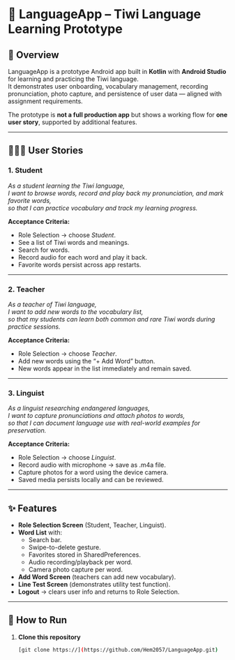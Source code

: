 # 📱 LanguageApp – Tiwi Language Learning Prototype

## 📖 Overview
LanguageApp is a prototype Android app built in **Kotlin** with **Android Studio** for learning and practicing the Tiwi language.  
It demonstrates user onboarding, vocabulary management, recording pronunciation, photo capture, and persistence of user data — aligned with assignment requirements.

The prototype is **not a full production app** but shows a working flow for **one user story**, supported by additional features.

---

## 🧑‍🤝‍🧑 User Stories

### 1. Student
*As a student learning the Tiwi language,  
I want to browse words, record and play back my pronunciation, and mark favorite words,  
so that I can practice vocabulary and track my learning progress.*

**Acceptance Criteria:**
- Role Selection → choose *Student*.  
- See a list of Tiwi words and meanings.  
- Search for words.  
- Record audio for each word and play it back.  
- Favorite words persist across app restarts.

---

### 2. Teacher
*As a teacher of Tiwi language,  
I want to add new words to the vocabulary list,  
so that my students can learn both common and rare Tiwi words during practice sessions.*

**Acceptance Criteria:**
- Role Selection → choose *Teacher*.  
- Add new words using the “+ Add Word” button.  
- New words appear in the list immediately and remain saved.

---

### 3. Linguist
*As a linguist researching endangered languages,  
I want to capture pronunciations and attach photos to words,  
so that I can document language use with real-world examples for preservation.*

**Acceptance Criteria:**
- Role Selection → choose *Linguist*.  
- Record audio with microphone → save as .m4a file.  
- Capture photos for a word using the device camera.  
- Saved media persists locally and can be reviewed.

---

## ✨ Features
- **Role Selection Screen** (Student, Teacher, Linguist).  
- **Word List** with:
  - Search bar.  
  - Swipe-to-delete gesture.  
  - Favorites stored in SharedPreferences.  
  - Audio recording/playback per word.  
  - Camera photo capture per word.  
- **Add Word Screen** (teachers can add new vocabulary).  
- **Line Test Screen** (demonstrates utility test function).  
- **Logout** → clears user info and returns to Role Selection.  

---

## 🚀 How to Run

1. **Clone this repository**
   ```bash
   [git clone https://](https://github.com/Hem2057/LanguageApp.git)
